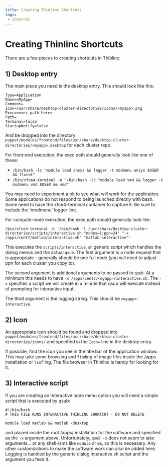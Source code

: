 ```yaml
---
title: Creating Thinlinc Shortcuts
tags:
 - internal
---
```


# Creating Thinlinc Shortcuts

There are a few pieces to creating shortcuts in Thiblinc:

## 1) Desktop entry

The main piece you need is the desktop entry. This should look like this:

```
Type=Application
Name=<MyApp>
Comment=
Icon=/usr/share/desktop-cluster-directories/icons/<myapp>.png
Exec=<exec path here>
Path=
Terminal=false
StartupNotify=false
```

And be dropped into the directory `puppet/modules/frontend/files/usr/share/desktop-cluster-directories/<myapp>.desktop` for each cluster repo.

For front-end execution, the exec path should generally look like one of these:

* `/bin/bash -lc "module load ansys && logger -t modmenu ansys $USER && fluent"`
* `/bin/xfce4-terminal -e '/bin/bash -lc "module load vmd && logger -t modmenu vmd $USER && vmd"'`

You may need to experiment a bit to see what will work for the application. Some applications do not respond to being launched directly with bash. Some need to have the xfce4-terminal container to capture it. Be sure to include the 'modmenu' logger line.

For compute-node execution, the exec path should generally look like:

```
/bin/xfce4-terminal -e '/bin/bash -l /usr/share/desktop-cluster-directories/scripts/interactive.sh "nodes=1:ppn=24" "-x /apps/cent7/matlab/interactive.sh" "matlab-interactive"'
```

This executes the `scripts/interactive.sh` generic script which handles the dialog menus and the actual `qsub`. The first argument is a node request that is appropriate - generally should be one full node (you will need to adjust ppn for each cluster you copy to). 

The second argument is additional arguments to be passed to `qsub`. At a minimum this needs to have `-x /apps/cent7/<myapp>/interactive.sh`. The `-x` specifies a script we will create in a minute that qsub will execute instead of prompting for interactive input. 

The third argument is the logging string. This should be `<myapp>-interactive`. 

## 2) Icon

An appropriate icon should be found and dropped into `puppet/modules/frontend/files/usr/share/desktop-cluster-directories/icons/` and specified in the `Icon=` line in the desktop entry.

If possible, find the icon you see in the title bar of the application window. This may take some browsing and `find`ing of image files inside the /apps installation or `lsof`'ing. The file browser in Thinlinc is handy for looking for it.

## 3) Interactive script

If you are creating an Interactive node menu option you will need a simple script that is executed by qsub:

```
#!/bin/bash
# THIS FILE RUNS INTERACTIVE THINLINC SHORTCUT - DO NOT DELETE

module load matlab && matlab -desktop
```

and placed inside the root /apps/ installation for the software and specified as the `-x` argument above. Unfortunately, `qsub -x` does not seem to take arguments... or any shell-isms like `module` or `&&`, so this is necessary. Any other customizations to make the software work can also be added here. Logging is handled by the generic dialog interactive.sh script and the argument you feed it.

